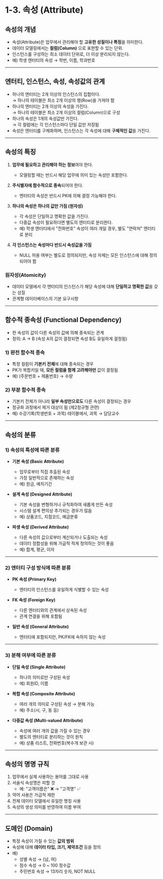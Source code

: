 # 1-3. 속성 (Attribute)

## 속성의 개념
- 속성(Attribute)은 업무에서 관리해야 할 **고유한 성질이나 특징**을 의미한다.
- 데이터 모델링에서는 **컬럼(Column)** 으로 표현할 수 있는 단위.
- 인스턴스를 구성하는 최소 데이터 단위로, 더 이상 분리되지 않는다.
- 예) 학생 엔터티의 속성 → 학번, 이름, 학과번호

---

## 엔터티, 인스턴스, 속성, 속성값의 관계
- 하나의 엔터티는 2개 이상의 인스턴스의 집합이다.  
  → 하나의 테이블은 최소 2개 이상의 행(Row)을 가져야 함
- 하나의 엔터티는 2개 이상의 속성을 가진다.  
  → 하나의 테이블은 최소 2개 이상의 컬럼(Column)으로 구성
- 하나의 속성은 1개의 속성값만 가진다.  
  → 각 컬럼에는 각 인스턴스마다 단일 값만 저장됨
- 속성은 엔터티를 구체화하며, 인스턴스는 각 속성에 대해 **구체적인 값**을 가진다.

---

## 속성의 특징
1. **업무에 필요하고 관리해야 하는 정보**여야 한다.
    - 모델링할 때는 반드시 해당 업무에 의미 있는 속성만 포함한다.

2. **주식별자에 함수적으로 종속**되어야 한다.
    - 엔터티의 속성은 반드시 PK에 의해 결정 가능해야 한다.

3. **하나의 속성은 하나의 값만 가짐 (원자성)**
    - 각 속성은 단일하고 명확한 값을 가진다.
    - 다중값 속성이 필요하다면 별도의 엔터티로 분리한다.
    - 예) 학생 엔터티에서 "전화번호" 속성이 여러 개일 경우, 별도 "연락처" 엔터티로 분리

4. **각 인스턴스는 속성마다 반드시 속성값을 가짐**
    - NULL 허용 여부는 별도로 정의되지만, 속성 자체는 모든 인스턴스에 대해 정의되어야 함

### 원자성(Atomicity)
- 데이터 모델에서 각 엔터티의 인스턴스가 해당 속성에 대해 **단일하고 명확한 값**을 갖는 성질
- 관계형 데이터베이스의 기본 요구사항

---

## 함수적 종속성 (Functional Dependency)
- 한 속성의 값이 다른 속성의 값에 의해 종속되는 관계
- 정의: A → B (속성 A의 값이 결정되면 속성 B도 유일하게 결정됨)

### 1) 완전 함수적 종속
- 특정 컬럼이 **기본키 전체**에 대해 종속되는 경우
- PK가 복합키일 때, **모든 컬럼을 함께 고려해야만** 값이 결정됨
- 예) (주문번호 + 제품번호) → 수량

### 2) 부분 함수적 종속
- 기본키 전체가 아니라 **일부 속성만으로도** 다른 속성이 결정되는 경우
- 정규화 과정에서 제거 대상이 됨 (제2정규형 관련)
- 예) 수강기록(학생번호 + 과목) 테이블에서, 과목 → 담당교수  

---

## 속성의 분류

### 1) 속성의 특성에 따른 분류
- **기본 속성 (Basic Attribute)**
    - 업무로부터 직접 추출된 속성
    - 가장 일반적으로 존재하는 속성
    - 예) 원금, 예치기간

- **설계 속성 (Designed Attribute)**
    - 기본 속성을 변형하거나 규칙화하여 새롭게 만든 속성
    - 시스템 설계 편의상 추가되는 경우가 많음
    - 예) 상품코드, 지점코드, 예금분류

- **파생 속성 (Derived Attribute)**
    - 다른 속성의 값으로부터 계산되거나 도출되는 속성
    - 데이터 정합성을 위해 가급적 적게 정의하는 것이 좋음
    - 예) 합계, 평균, 이자

---

### 2) 엔터티 구성 방식에 따른 분류
- **PK 속성 (Primary Key)**
    - 엔터티의 인스턴스를 유일하게 식별할 수 있는 속성

- **FK 속성 (Foreign Key)**
    - 다른 엔터티와의 관계에서 상속된 속성
    - 관계 연결을 위해 포함됨

- **일반 속성 (General Attribute)**
    - 엔터티에 포함되지만, PK/FK에 속하지 않는 속성

---

### 3) 분해 여부에 따른 분류
- **단일 속성 (Single Attribute)**
    - 하나의 의미로만 구성된 속성
    - 예) 회원ID, 이름

- **복합 속성 (Composite Attribute)**
    - 여러 개의 의미로 구성된 속성 → 분해 가능
    - 예) 주소(시, 구, 동 등)

- **다중값 속성 (Multi-valued Attribute)**
    - 속성에 여러 개의 값을 가질 수 있는 경우
    - 별도의 엔터티로 분리하는 것이 원칙
    - 예) 상품 리스트, 전화번호(복수개 보관 시)

---

## 속성의 명명 규칙
1. 업무에서 실제 사용하는 용어를 그대로 사용
2. 서술식 속성명은 피할 것
    - 예: "고객이름은" ❌ → "고객명" ✅
3. 약어 사용은 가급적 제한
4. 전체 데이터 모델에서 유일한 명칭 사용
5. 속성의 생성 의미를 반영하여 이름 부여

---

## 도메인 (Domain)
- 특정 속성이 가질 수 있는 **값의 범위**
- 속성에 대해 **데이터 타입, 크기, 제약조건** 등을 정의
- 예)
    - 성별 속성 → {남, 여}
    - 점수 속성 → 0 ~ 100 정수값
    - 주민번호 속성 → 13자리 숫자, NOT NULL  
